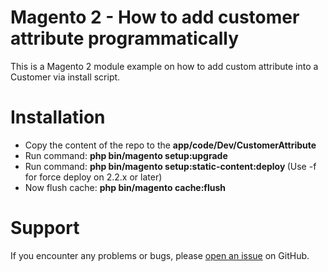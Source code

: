 # Magento 2 - How to add customer attribute programmatically

This is a Magento 2 module example on how to add custom attribute into a Customer via install script.

# Installation

- Copy the content of the repo to the <b>app/code/Dev/CustomerAttribute</b>
- Run command: <b>php bin/magento setup:upgrade</b>
- Run command: <b>php bin/magento setup:static-content:deploy </b>  (Use -f for force deploy on 2.2.x or later)
- Now flush cache: <b>php bin/magento cache:flush</b>

# Support

If you encounter any problems or bugs, please <a href="https://github.com/magentodevblog/magento-2-add-customer-attribute-programmatically/issues">open an issue</a> on GitHub.

